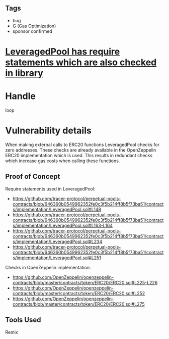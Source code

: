 ## Tags

- bug
- G (Gas Optimization)
- sponsor confirmed

# [LeveragedPool has require statements which are also checked in library](https://github.com/code-423n4/2021-10-tracer-findings/issues/10) 

# Handle

loop


# Vulnerability details

When making external calls to ERC20 functions LeveragedPool checks for zero addresses. These checks are already available in the OpenZeppelin ERC20 implementation which is used. This results in redundant checks which increase gas costs when calling these functions. 

## Proof of Concept
Require statements used in LeveragedPool:
- https://github.com/tracer-protocol/perpetual-pools-contracts/blob/646360b0549962352fe0c3f5b214ff8b5f73ba51/contracts/implementation/LeveragedPool.sol#L148
- https://github.com/tracer-protocol/perpetual-pools-contracts/blob/646360b0549962352fe0c3f5b214ff8b5f73ba51/contracts/implementation/LeveragedPool.sol#L163-L164
- https://github.com/tracer-protocol/perpetual-pools-contracts/blob/646360b0549962352fe0c3f5b214ff8b5f73ba51/contracts/implementation/LeveragedPool.sol#L234
- https://github.com/tracer-protocol/perpetual-pools-contracts/blob/646360b0549962352fe0c3f5b214ff8b5f73ba51/contracts/implementation/LeveragedPool.sol#L251

Checks in OpenZeppelin implementation:
- https://github.com/OpenZeppelin/openzeppelin-contracts/blob/master/contracts/token/ERC20/ERC20.sol#L225-L226
- https://github.com/OpenZeppelin/openzeppelin-contracts/blob/master/contracts/token/ERC20/ERC20.sol#L252
- https://github.com/OpenZeppelin/openzeppelin-contracts/blob/master/contracts/token/ERC20/ERC20.sol#L275

## Tools Used
Remix

